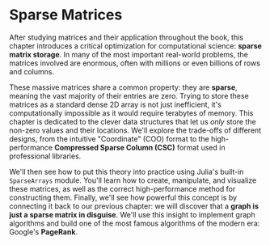 # Sparse Matrices

After studying matrices and their application throughout the book, this chapter introduces a critical optimization for computational science: **sparse matrix storage**. In many of the most important real-world problems, the matrices involved are enormous, often with millions or even billions of rows and columns.

These massive matrices share a common property: they are **sparse**, meaning the vast majority of their entries are zero. Trying to store these matrices as a standard dense 2D array is not just inefficient, it's computationally impossible as it would require terabytes of memory. This chapter is dedicated to the clever data structures that let us *only* store the non-zero values and their locations. We'll explore the trade-offs of different designs, from the intuitive "Coordinate" (COO) format to the high-performance **Compressed Sparse Column (CSC)** format used in professional libraries.

We'll then see how to put this theory into practice using Julia's built-in `SparseArrays` module. You'll learn how to create, manipulate, and visualize these matrices, as well as the correct high-performance method for constructing them. Finally, we'll see how powerful this concept is by connecting it back to our previous chapter: we will discover that a **graph is just a sparse matrix in disguise**. We'll use this insight to implement graph algorithms and build one of the most famous algorithms of the modern era: Google's **PageRank**.
